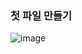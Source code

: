 ### 첫 파일 만들기
![image](https://github.com/timefullkr/aduinoCarTest/assets/126941179/9f643f64-9d10-475b-9ca0-94f8548f71a9)
